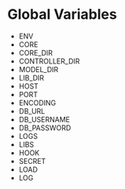 # Global Variables

- ENV
- CORE
- CORE_DIR
- CONTROLLER_DIR
- MODEL_DIR
- LIB_DIR
- HOST
- PORT
- ENCODING
- DB_URL
- DB_USERNAME
- DB_PASSWORD
- LOGS
- LIBS
- HOOK
- SECRET
- LOAD
- LOG